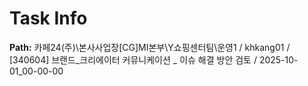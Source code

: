 # Task Info

**Path:** 카페24(주)\본사사업장\[CG]MI본부\Y쇼핑센터팀\운영1 / khkang01 / [340604] 브랜드_크리에이터 커뮤니케이션 _ 이슈 해결 방안 검토 / 2025-10-01_00-00-00

